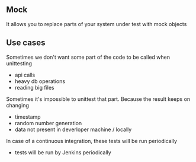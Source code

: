 Mock
----

It allows you to replace parts of your system under test with mock objects

Use cases
---------
Sometimes we don't want some part of the code to be called when unittesting
- api calls
- heavy db operations
- reading big files

Sometimes it's impossible to unittest that part. Because the result keeps on changing
- timestamp
- random number generation
- data not present in deverloper machine / locally

In case of a continuous integration, these tests will be run periodically
- tests will be run by Jenkins periodically


